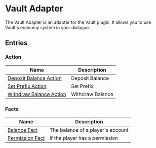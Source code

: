 # Vault Adapter

The Vault Adapter is an adapter for the Vault plugin. It allows you to use Vault's economy system in your dialogue.

## Entries

### Action

| Name                                                                    | Description      |
|-------------------------------------------------------------------------|------------------|
| [Deposit Balance Action](VaultAdapter/entries/action/deposit_balance)   | Deposit Balance  |
| [Set Prefix Action](VaultAdapter/entries/action/set_prefix)             | Set Prefix       |
| [Withdraw Balance Action](VaultAdapter/entries/action/withdraw_balance) | Withdraw Balance |

### Facts

| Name                                                         | Description                       |
|--------------------------------------------------------------|-----------------------------------|
| [Balance Fact](VaultAdapter/entries/fact/balance_fact)       | The balance of a player's account |
| [Permission Fact](VaultAdapter/entries/fact/permission_fact) | If the player has a permission    |